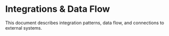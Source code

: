 # Integrations & Data Flow

This document describes integration patterns, data flow, and connections to external systems.
